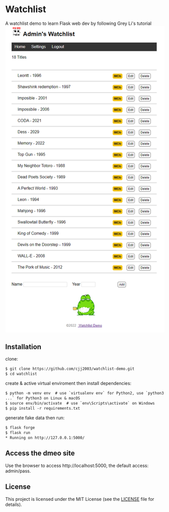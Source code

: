 # Watchlist

A watchlist demo to learn Flask web dev by following Grey Li's tutorial
![image](https://github.com/cjj2003/watchlist-demo/blob/main/watchlist/static/images/index.png)


## Installation

clone:
```
$ git clone https://github.com/cjj2003/watchlist-demo.git
$ cd watchlist
```
create & active virtual enviroment then install dependencies:
```
$ python -m venv env  # use `virtualenv env` for Python2, use `python3 ...` for Python3 on Linux & macOS
$ source env/bin/activate  # use `env\Scripts\activate` on Windows
$ pip install -r requirements.txt
```

generate fake data then run:
```
$ flask forge
$ flask run
* Running on http://127.0.0.1:5000/
```

## Access the dmeo site
Use the browser to access http://localhost:5000, the default access: admin/pass.

## License

This project is licensed under the MIT License (see the
[LICENSE](LICENSE) file for details).






